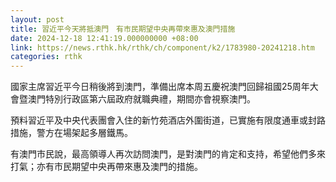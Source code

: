 ```yaml
---
layout: post
title: 習近平今天將抵澳門　有市民期望中央再帶來惠及澳門措施
date: 2024-12-18 12:41:19.000000000 +08:00
link: https://news.rthk.hk/rthk/ch/component/k2/1783980-20241218.htm
categories: rthk
---
```


國家主席習近平今日稍後將到澳門，準備出席本周五慶祝澳門回歸祖國25周年大會暨澳門特別行政區第六屆政府就職典禮，期間亦會視察澳門。

預料習近平及中央代表團會入住的新竹苑酒店外圍街道，已實施有限度通車或封路措施，警方在場架起多層鐵馬。

有澳門市民說，最高領導人再次訪問澳門，是對澳門的肯定和支持，希望他們多來打氣；亦有市民期望中央再帶來惠及澳門的措施。
